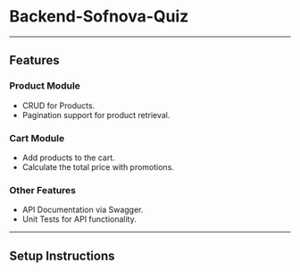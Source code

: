 # **Backend-Sofnova-Quiz**

---

## **Features**
### **Product Module**
- CRUD for Products.
- Pagination support for product retrieval.

### **Cart Module**
- Add products to the cart.
- Calculate the total price with promotions.

### **Other Features**
- API Documentation via Swagger.
- Unit Tests for API functionality.

---

## **Setup Instructions**



